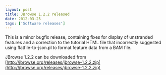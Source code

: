 ```yaml
---
layout: post
title: JBrowse 1.2.2 released
date: 2012-03-25
tags: ['Software releases']
---
```


This is a minor bugfix release, containing fixes for display of unstranded
features and a correction to the tutorial HTML file that incorrectly suggested
using flatfile-to-json.pl to format feature data from a BAM file.

JBrowse 1.2.2 can be downloaded from
[http://jbrowse.org/releases/jbrowse-1.2.2.zip](http://jbrowse.org/releases/jbrowse-1.2.2.zip)
